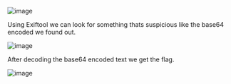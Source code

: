 ![image](https://github.com/x03ee/CTF-Writeup/blob/main/2024/USC-CTF-2024/forensics/think_twice/solve/chall.png)

Using Exiftool we can look for something thats suspicious like the base64 encoded we found out.

![image](https://github.com/x03ee/CTF-Writeup/blob/main/2024/USC-CTF-2024/forensics/think_twice/solve/s1.png)

After decoding the base64 encoded text we get the flag.

![image](https://github.com/x03ee/CTF-Writeup/blob/main/2024/USC-CTF-2024/forensics/think_twice/solve/flag.png)
